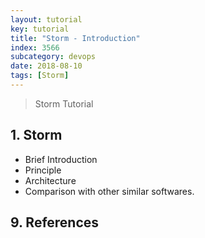 ```yaml
---
layout: tutorial
key: tutorial
title: "Storm - Introduction"
index: 3566
subcategory: devops
date: 2018-08-10
tags: [Storm]
---
```


> Storm Tutorial

## 1. Storm
* Brief Introduction
* Principle
* Architecture
* Comparison with other similar softwares.


## 9. References
